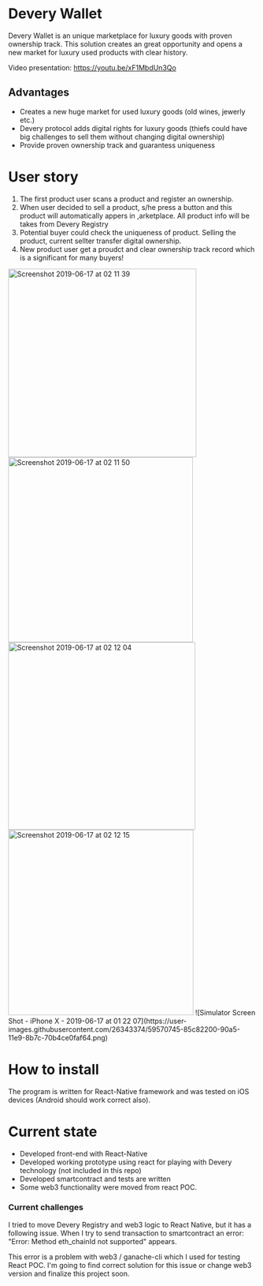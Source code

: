 # Devery Wallet
Devery Wallet is an unique marketplace for luxury goods with proven ownership track. This solution creates an great opportunity and opens a new market for luxury used products with clear history.

Video presentation: https://youtu.be/xF1MbdUn3Qo

## Advantages
- Creates a new huge market for used luxury goods (old wines, jewerly etc.)
- Devery protocol adds digital rights for luxury goods (thiefs could have big challenges to sell them without changing digital ownership)
- Provide proven ownership track and guarantess uniqueness

# User story
1. The first product user scans a product and register an ownership.
2. When user decided to sell a product, s/he press a button and this product will automatically appers in ,arketplace. All product info will be takes from Devery Registry
3. Potential buyer could check the uniqueness of product. Selling the product, current sellter transfer digital ownership.
4. New product user get a proudct and clear ownership track record which is a significant for many buyers!

<img width="382" alt="Screenshot 2019-06-17 at 02 11 39" src="https://user-images.githubusercontent.com/26343374/59570741-852f8b80-90a5-11e9-91cb-0c41a7786aba.png">
<img width="375" alt="Screenshot 2019-06-17 at 02 11 50" src="https://user-images.githubusercontent.com/26343374/59570742-852f8b80-90a5-11e9-868a-4a809e055061.png">
<img width="380" alt="Screenshot 2019-06-17 at 02 12 04" src="https://user-images.githubusercontent.com/26343374/59570743-85c82200-90a5-11e9-88ef-4f16aeb8bf1a.png">
<img width="376" alt="Screenshot 2019-06-17 at 02 12 15" src="https://user-images.githubusercontent.com/26343374/59570744-85c82200-90a5-11e9-9619-d4a30940ee40.png">
![Simulator Screen Shot - iPhone X - 2019-06-17 at 01 22 07](https://user-images.githubusercontent.com/26343374/59570745-85c82200-90a5-11e9-8b7c-70b4ce0faf64.png)

# How to install
The program is written for React-Native framework and was tested on iOS devices (Android should work correct also).

# Current state
- Developed front-end with React-Native
- Developed working prototype using react for playing with Devery technology (not included in this repo)
- Developed smartcontract and tests are written
- Some web3 functionality were moved from react POC.

### Current challenges
I tried to move Devery Registry and web3 logic to React Native, but it has a following issue. When  I try to send transaction to smartcontract an error: "Error: Method eth_chainId not supported" appears.

This error is a problem with web3 / ganache-cli which I used for testing React POC. I'm going to find correct solution for this issue or change web3 version and finalize this project soon.

